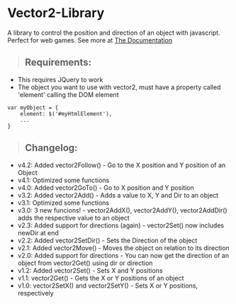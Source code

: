 # Vector2-Library
A library to control the position and direction of an object with javascript. Perfect for web games.
See more at [The Documentation](https://github.com/LeanLibDeveloper/vector2-Library/blob/main/documentation.md#vector2-documentation)

>## Requirements:
 * This requires JQuery to work
 * The object you want to use with vector2, must have a property called 'element' calling the DOM element
 ```
 var myObject = {
     element: $('#myHtmlElement'),
     ...
 }
 ```

>## Changelog:
 * v4.2: Added vector2Follow() - Go to the X position and Y position of an Object
 * v4.1: Optimized some functions
 * v4.0: Added vector2GoTo() - Go to X position and Y position
 * v3.2: Added vector2Add() - Adds a value to X, Y and Dir to an object
 * v3.1: Optimized some functions
 * v3.0: 3 new funcions! - vector2AddX(), vector2AddY(), vector2AddDir() adds the respective value to an object
 * v2.3: Added support for directions (again) - vector2Set() now includes newDir at end
 * v2.2: Added vector2SetDir() - Sets the Direction of the object
 * v2.1: Added vector2Move() - Moves the object on relation to its direction
 * v2.0: Added support for directions - You can now get the direction of an object from vector2Get() using dir or direction
 * v1.2: Added vector2Set() - Sets X and Y positions
 * v1.1: vector2Get() - Gets the X or Y positions of an object
 * v1.0: vector2SetX() and vector2SetY() - Sets X or Y positions, respectively
